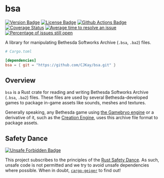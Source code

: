 # bsa

[![Version Badge][badge-version]][bsa-repo]
[![License Badge][badge-license]][bsa-license-file]
[![Github Actions Badge][badge-actions]][bsa-actions]
[![Coverage Status](https://codecov.io/gh/CJKay/bsa/branch/master/graph/badge.svg)](https://codecov.io/gh/CJKay/bsa)
[![Average time to resolve an issue](https://isitmaintained.com/badge/resolution/CJKay/bsa.svg)](https://isitmaintained.com/project/CJKay/bsa "Average time to resolve an issue")
[![Percentage of issues still open](https://isitmaintained.com/badge/open/CJKay/bsa.svg)](https://isitmaintained.com/project/CJKay/bsa "Percentage of issues still open")

[badge-actions]: https://img.shields.io/endpoint.svg?url=https://actions-badge.atrox.dev/CJKay/bsa/badge&label=build
[badge-license]: https://img.shields.io/github/license/CJKay/bsa
[badge-version]: https://img.shields.io/badge/version-0.1.0-grey

[bsa-actions]: https://actions-badge.atrox.dev/CJKay/bsa/goto
[bsa-license-file]: LICENSE.md
[bsa-repo]: https://github.com/CJKay/bsa

A library for manipulating Bethesda Softworks Archive (`.bsa`, `.ba2`) files.

```toml
# Cargo.toml

[dependencies]
bsa = { git = "https://github.com/CJKay/bsa.git" }
```

## Overview

`bsa` is a Rust crate for reading and writing Bethesda Softworks Archive (`.bsa`, `.ba2`) files.
These files are used by several Bethesda-developed games to package in-game assets like sounds,
meshes and textures.

Generally speaking, any Bethesda game using [the Gamebryo engine][gamebryo-wiki] or a derivative
of it, such as the [Creation Engine][creation-engine-wiki], uses this archive file format to
package assets.

[creation-engine-wiki]: https://en.wikipedia.org/wiki/Creation_Engine
[gamebryo-wiki]: https://en.wikipedia.org/wiki/Gamebryo

## Safety Dance

[![Unsafe Forbidden Badge][badge-unsafe-forbidden]][safety-dance]

This project subscribes to the principles of the [Rust Safety Dance][safety-dance]. As such, unsafe
code is not permitted and we try to avoid unsafe dependencies where possible. When in doubt,
[`cargo-geiger`][cargo-geiger] to find out!

[badge-unsafe-forbidden]: https://img.shields.io/badge/unsafe-forbidden-success.svg

[cargo-geiger]: https://github.com/anderejd/cargo-geiger
[safety-dance]: https://github.com/rust-secure-code/safety-dance
